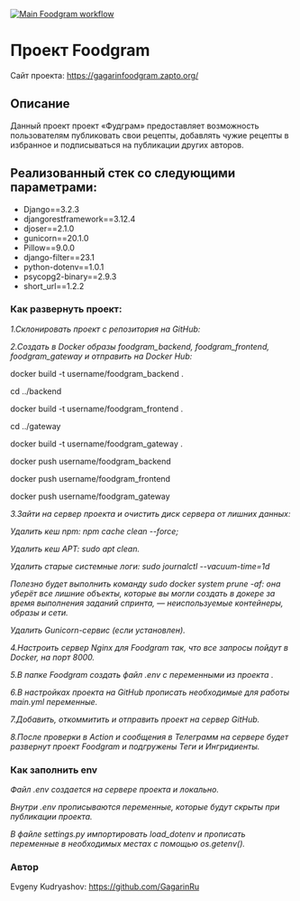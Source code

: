 [![Main Foodgram workflow](https://github.com/GagarinRu/foodgram/actions/workflows/main.yml/badge.svg)](https://github.com/GagarinRu/foodgram/actions/workflows/main.yml/)
#  Проект Foodgram

Сайт проекта: https://gagarinfoodgram.zapto.org/

## Описание

Данный проект проект «Фудграм» предоставляет возможность пользователям публиковать свои рецепты, добавлять чужие рецепты в избранное и подписываться на публикации других авторов.

## Реализованный стек со следующими параметрами:
- Django==3.2.3
- djangorestframework==3.12.4
- djoser==2.1.0
- gunicorn==20.1.0
- Pillow==9.0.0
- django-filter==23.1
- python-dotenv==1.0.1
- psycopg2-binary==2.9.3
- short_url==1.2.2

### Как развернуть проект:

*1.Склонировать проект с репозитория на GitHub:*

*2.Создать в Docker образы foodgram_backend, foodgram_frontend, foodgram_gateway и отправить на Docker Hub:*

docker build -t username/foodgram_backend .

cd ../backend

docker build -t username/foodgram_frontend .

cd ../gateway

docker build -t username/foodgram_gateway .

docker push username/foodgram_backend

docker push username/foodgram_frontend

docker push username/foodgram_gateway

*3.Зайти на сервер проекта и очистить диск сервера от лишних данных:*

*Удалить кеш npm: npm cache clean --force;*

*Удалить кеш APT: sudo apt clean.*

*Удалить старые системные логи: sudo journalctl --vacuum-time=1d*

*Полезно будет выполнить команду sudo docker system prune -af: она уберёт все лишние объекты, которые вы могли создать в докере за время выполнения заданий спринта, — неиспользуемые контейнеры, образы и сети.*

*Удалить Gunicorn-сервис (если установлен).*

*4.Настроить сервер Nginx для Foodgram так, что все запросы пойдут в Docker, на порт 8000.*

*5.В папке Foodgram создать файл .env  с переменными из проекта .*

*6.В настройках проекта на GitHub прописать необходимые для работы main.yml переменные.*

*7.Добавить, откоммитить и отправить проект на сервер GitHub.*

*8.После проверки в Action и сообщения в Телеграмм на сервере будет развернут проект Foodgram и подгружены Теги и Ингридиенты.*

### Как заполнить env

*Файл .env создается на сервере проекта и локально.*

*Внутри .env прописываются переменные, которые будут скрыты при публикации проекта.*

*В файле settings.py импортировать load_dotenv и прописать переменные в необходимых местах с помощью os.getenv().*


### Автор
Evgeny Kudryashov: https://github.com/GagarinRu